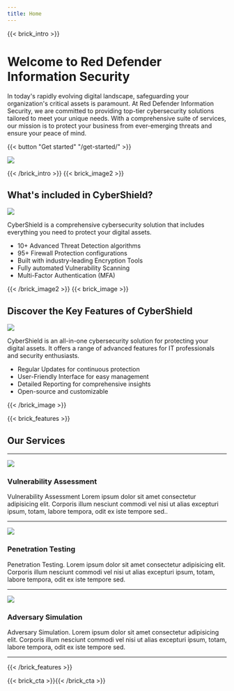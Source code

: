 ```yaml
---
title: Home
---
```

{{< brick_intro >}}

# Welcome to Red Defender Information Security

In today's rapidly evolving digital landscape, safeguarding your organization's critical assets is paramount. At Red Defender Information Security, we are committed to providing top-tier cybersecurity solutions tailored to meet your unique needs. With a comprehensive suite of services, our mission is to protect your business from ever-emerging threats and ensure your peace of mind.

{{< button "Get started" "/get-started/" >}}

![](/uploads/banner2.png)

{{< /brick_intro >}}
{{< brick_image2 >}}

## What's included in CyberShield?

![](/uploads/banner5.png)

CyberShield is a comprehensive cybersecurity solution that includes everything you need to protect your digital assets.

- 10+ Advanced Threat Detection algorithms
- 95+ Firewall Protection configurations
- Built with industry-leading Encryption Tools
- Fully automated Vulnerability Scanning
- Multi-Factor Authentication (MFA)   

{{< /brick_image2 >}}
{{< brick_image >}}

## Discover the Key Features of CyberShield

![](/uploads/banner4.png)

CyberShield is an all-in-one cybersecurity solution for protecting your digital assets. It offers a range of advanced features for IT professionals and security enthusiasts. 

- Regular Updates for continuous protection
- User-Friendly Interface for easy management
- Detailed Reporting for comprehensive insights
- Open-source and customizable

{{< /brick_image >}}


{{< brick_features >}}
## Our Services

---

![](/img/icons/material-symbols/200/rounded/auto_awesome_mosaic.svg)
### Vulnerability Assessment

Vulnerability Assessment Lorem ipsum dolor sit amet consectetur adipisicing elit. Corporis illum nesciunt commodi vel nisi ut alias excepturi ipsum, totam, labore tempora, odit ex iste tempore sed..

---

![](/img/icons/material-symbols/200/rounded/performance_max.svg)
### Penetration Testing

Penetration Testing. Lorem ipsum dolor sit amet consectetur adipisicing elit. Corporis illum nesciunt commodi vel nisi ut alias excepturi ipsum, totam, labore tempora, odit ex iste tempore sed.

---

![](/img/icons/material-symbols/200/rounded/design_services.svg)
### Adversary Simulation

Adversary Simulation. Lorem ipsum dolor sit amet consectetur adipisicing elit. Corporis illum nesciunt commodi vel nisi ut alias excepturi ipsum, totam, labore tempora, odit ex iste tempore sed.

---


{{< /brick_features >}}

{{< brick_cta >}}{{< /brick_cta >}}